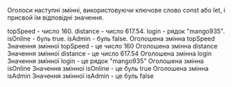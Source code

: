 Оголоси наступні змінні, використовуючи ключове слово const або let, і присвой їм відповідні значення.

topSpeed - число 160.
distance - число 617.54.
login - рядок "mango935".
isOnline - буль true.
isAdmin - буль false.
Оголошена змінна topSpeed
Значення змінної topSpeed - це число 160
Оголошена змінна distance
Значення змінної distance - це число 617.54
Оголошена змінна login
Значення змінної login - це рядок "mango935"
Оголошена змінна isOnline
Значення змінної isOnline - це буль true
Оголошена змінна isAdmin
Значення змінної isAdmin - це буль false
